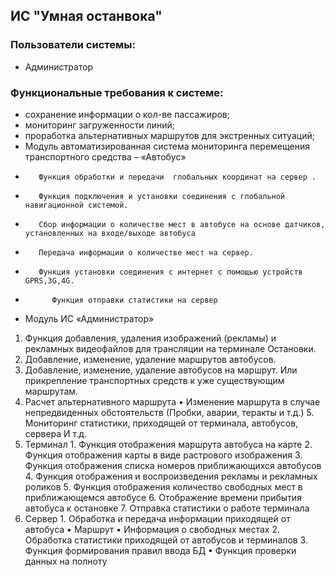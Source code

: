 ## ИС "Умная останвока"
### Пользователи системы: 
* Администратор
### Функциональные требования к системе:
*	 сохранение информации о кол-ве пассажиров;
*   мониторинг загруженности линий;
*   проработка альтернативных маршрутов для экстренных ситуаций;
*   Модуль автоматизированная система мониторинга перемещения транспортного средства – «Автобус»
*        Функция обработки и передачи  глобальных координат на сервер . 
*        Функция подключения и установки соединения с глобальной навигационной системой.
*        Сбор информации о количестве мест в автобусе на основе датчиков, установленных на входе/выходе автобуса
*        Передача информации о количестве мест на сервер.
*        Функция установки соединения с интернет с помощью устройств GPRS,3G,4G.
*       	Функция отправки статистики на сервер
*   Модуль ИС «Администратор»
   1. Функция добавления, удаления изображений (рекламы) и рекламных видеофайлов для трансляции на терминале Остановки.
   2.	Добавление, изменение, удаление маршрутов автобусов.
   3.	Добавление, изменение, удаление автобусов на маршрут. Или прикрепление транспортных средств к уже существующим маршрутам.
   4.	Расчет альтернативного маршрута
             •	Изменение маршрута в случае непредвиденных обстоятельств (Пробки, аварии, теракты и т.д.)
    5.	Мониторинг статистики, приходящей от терминала, автобусов, сервера
И т.д.
3.	Терминал
        1.	Функция отображения маршрута автобуса на карте
        2.	Функция отображения карты в виде растрового изображения
        3.	Функция отображения списка номеров приближающихся автобусов
        4.	Функция отображения и воспроизведения рекламы и рекламных роликов
        5.	Функция отображения количество свободных мест в приближающемся автобусе
        6.	Отображение времени прибытия автобуса к остановке
        7.	Отправка статистики о работе терминала
4.	Сервер
        1.	Обработка и передача информации приходящей от автобуса
            •	Маршрут
            •	Информация о свободных местах
        2.	Обработка статистики приходящей от автобусов и терминалов
          3.	Функция 	формирования правил ввода БД
        •	Функция проверки данных на полноту 
